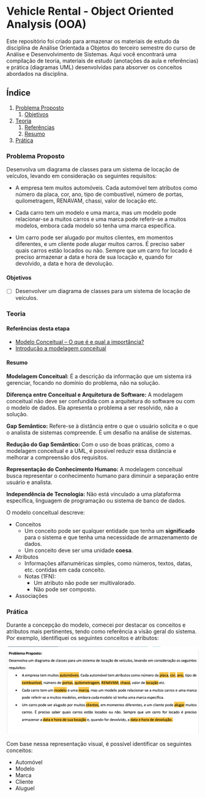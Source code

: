 # Vehicle Rental - Object Oriented Analysis (OOA)

Este repositório foi criado para armazenar os materiais de estudo da disciplina de Análise Orientada a Objetos do terceiro semestre do curso de Análise e Desenvolvimento de Sistemas. Aqui você encontrará uma compilação de teoria, materiais de estudo (anotações da aula e referências) e prática (diagramas UML) desenvolvidas para absorver os conceitos abordados na disciplina.

## Índice

1. [Problema Proposto](#problema-proposto)
    1. [Objetivos](#objetivos)
2. [Teoria](#teoria)
    1. [Referências](#referências-desta-etapa)
    2. [Resumo](#resumo)
3. [Prática](#prática)

### Problema Proposto

Desenvolva um diagrama de classes para um sistema de locação de veículos, levando em consideração os seguintes requisitos:

- A empresa tem muitos automóveis. Cada automóvel tem atributos como número da placa, cor, ano, tipo de combustível, número de portas, quilometragem, RENAVAM, chassi, valor de locação etc.

- Cada carro tem um modelo e uma marca, mas um modelo pode relacionar-se a muitos carros e uma marca pode referir-se a muitos modelos, embora cada modelo só tenha uma marca específica.

- Um carro pode ser alugado por muitos clientes, em momentos diferentes, e um cliente pode alugar muitos carros. É preciso saber quais carros estão locados ou não. Sempre que um carro for locado é preciso armazenar a data e hora de sua locação e, quando for devolvido, a data e hora de devolução.

#### Objetivos

- [ ] Desenvolver um diagrama de classes para um sistema de locação de veículos.

### Teoria

#### Referências desta etapa

- [Modelo Conceitual – O que é e qual a importância?](https://ambscience.com/modelo-conceitual/#:~:text=Um%20Modelo%20Conceitual%20é%20a,distribuição%20espacial%20da%20contaminação%20e)
- [Introdução a modelagem conceitual](https://www.devmedia.com.br/introducao-a-modelagem-conceitual/10793)

#### Resumo

**Modelagem Conceitual:** É a descrição da informação que um sistema irá gerenciar, focando no domínio do problema, não na solução.

**Diferença entre Conceitual e Arquitetura de Software:** A modelagem conceitual não deve ser confundida com a arquitetura do software ou com o modelo de dados. Ela apresenta o problema a ser resolvido, não a solução.

**Gap Semântico:** Refere-se à distância entre o que o usuário solicita e o que o analista de sistemas compreende. É um desafio na análise de sistemas.

**Redução do Gap Semântico:** Com o uso de boas práticas, como a modelagem conceitual e a UML, é possível reduzir essa distância e melhorar a compreensão dos requisitos.

**Representação do Conhecimento Humano:** A modelagem conceitual busca representar o conhecimento humano para diminuir a separação entre usuário e analista.

**Independência de Tecnologia:** Não está vinculado a uma plataforma específica, linguagem de programação ou sistema de banco de dados.

O modelo conceitual descreve:

- Conceitos
  - Um conceito pode ser qualquer entidade que tenha um **significado** para o sistema e que tenha uma necessidade de armazenamento de dados.
  - Um conceito deve ser uma unidade **coesa**.
- Atributos
  - Informações alfanuméricas simples, como números, textos, datas, etc. contidas em cada conceito.
  - Notas (1FN):
    - Um atributo não pode ser multivalorado.
    - Não pode ser composto.
- Associações

### Prática

Durante a concepção do modelo, comecei por destacar os conceitos e atributos mais pertinentes, tendo como referência a visão geral do sistema. Por exemplo, identifiquei os seguintes conceitos e atributos:

![Problema proposto com os conceitos e atributos destacados em laranja](/assets/img/problema_proposto_fase_inicial_conceitos_atributos.png)

Com base nessa representação visual, é possível identificar os seguintes conceitos:

- Automóvel
- Modelo
- Marca
- Cliente
- Aluguel
